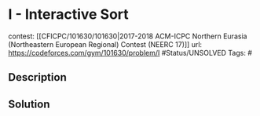 # I - Interactive Sort

contest: [[CFICPC/101630/101630|2017-2018 ACM-ICPC Northern Eurasia (Northeastern European Regional) Contest (NEERC 17)]]
url: https://codeforces.com/gym/101630/problem/I
#Status/UNSOLVED
Tags: #

## Description

## Solution


